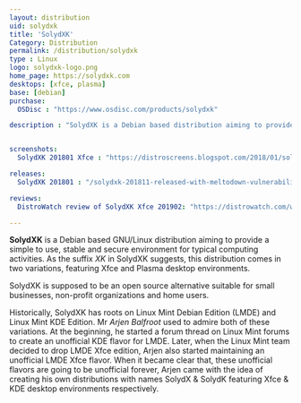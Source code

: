```yaml
---
layout: distribution
uid: solydxk
title: 'SolydXK'
Category: Distribution
permalink: /distribution/solydxk
type : Linux
logo: solydxk-logo.png
home_page: https://solydxk.com
desktops: [xfce, plasma]
base: [debian]
purchase:
  OSDisc : "https://www.osdisc.com/products/solydxk"

description : "SolydXK is a Debian based distribution aiming to provide a simple, stable & secure operating system. Stories and updates on SolydXK."


screenshots:
  SolydXK 201801 Xfce : "https://distroscreens.blogspot.com/2018/01/solydxk-201801-xfce-screenshot-tour.html"

releases:
  SolydXK 201801 : "/solydxk-201811-released-with-meltodown-vulnerability-fix-solydxk-system-settings-etc/"

reviews:
  DistroWatch review of SolydXK Xfce 201902: "https://distrowatch.com/weekly.php?issue=20190415#solydxk"

---
```


**SolydXK** is a Debian based GNU/Linux distribution aiming to provide a simple to use, stable and secure environment for typical computing activities. As the suffix *XK* in SolydXK suggests, this distribution comes in two variations, featuring Xfce and Plasma desktop environments.

SolydXK is supposed to be an open source alternative suitable for small businesses, non-profit organizations and home users.

Historically, SolydXK has roots on Linux Mint Debian Edition (LMDE) and Linux Mint KDE Edition. Mr *Arjen Balfroot* used to admire both of these variations. At the beginning, he started a forum thread on Linux Mint forums to create an unofficial KDE flavor for LMDE. Later, when the Linux Mint team decided to drop LMDE Xfce edition, Arjen also started maintaining an unofficial LMDE Xfce flavor. When it became clear that, these unofficial flavors are going to be unofficial forever, Arjen came with the idea of creating his own distributions with names SolydX & SolydK featuring Xfce & KDE desktop environments respectively.